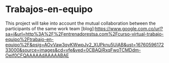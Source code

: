 # Trabajos-en-equipo
This project will take into account the mutual collaboration between the participants of the same work team
[blog]:https://www.google.com.co/url?sa=i&url=http%3A%2F%2Fentrenadorestsa.com%2Fcurso-virtual-trabajo-equipo%2Ftrabajo-en-equipo%2F&psig=AOvVaw3qyKWwpJv2_XUPknu5UiAB&ust=1676059617233000&source=images&cd=vfe&ved=0CBAQjRxqFwoTCMDdm-Oeif0CFQAAAAAdAAAAABAE
